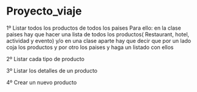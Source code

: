 # Proyecto_viaje
1º Listar todos los productos de todos los paises
Para ello: en la clase paises hay que hacer una lista de todos los productos( Restaurant, hotel, actividad y evento) y/o en una 
clase aparte hay que decir que por un lado coja los productos y por otro los paises y haga un listado con ellos 

2º Listar cada tipo de producto

3º Listar los detalles de un producto

4º Crear un nuevo producto
